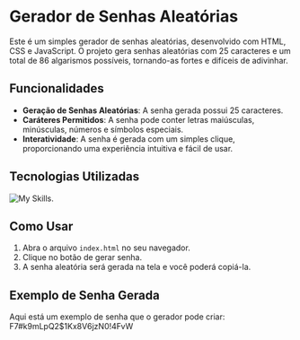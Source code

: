 # Gerador de Senhas Aleatórias

Este é um simples gerador de senhas aleatórias, desenvolvido com HTML, CSS e JavaScript. O projeto gera senhas aleatórias com 25 caracteres e um total de 86 algarismos possíveis, tornando-as fortes e difíceis de adivinhar.

## Funcionalidades

- **Geração de Senhas Aleatórias**: A senha gerada possui 25 caracteres.
- **Caráteres Permitidos**: A senha pode conter letras maiúsculas, minúsculas, números e símbolos especiais.
- **Interatividade**: A senha é gerada com um simples clique, proporcionando uma experiência intuitiva e fácil de usar.

## Tecnologias Utilizadas
![My Skills](https://go-skill-icons.vercel.app/api/icons?i=github,vscode,html,css,js).

## Como Usar

1. Abra o arquivo `index.html` no seu navegador.
2. Clique no botão de gerar senha.
3. A senha aleatória será gerada na tela e você poderá copiá-la.

## Exemplo de Senha Gerada

Aqui está um exemplo de senha que o gerador pode criar:
F7#k9mLpQ2$1Kx8V6jzN0!4FvW
